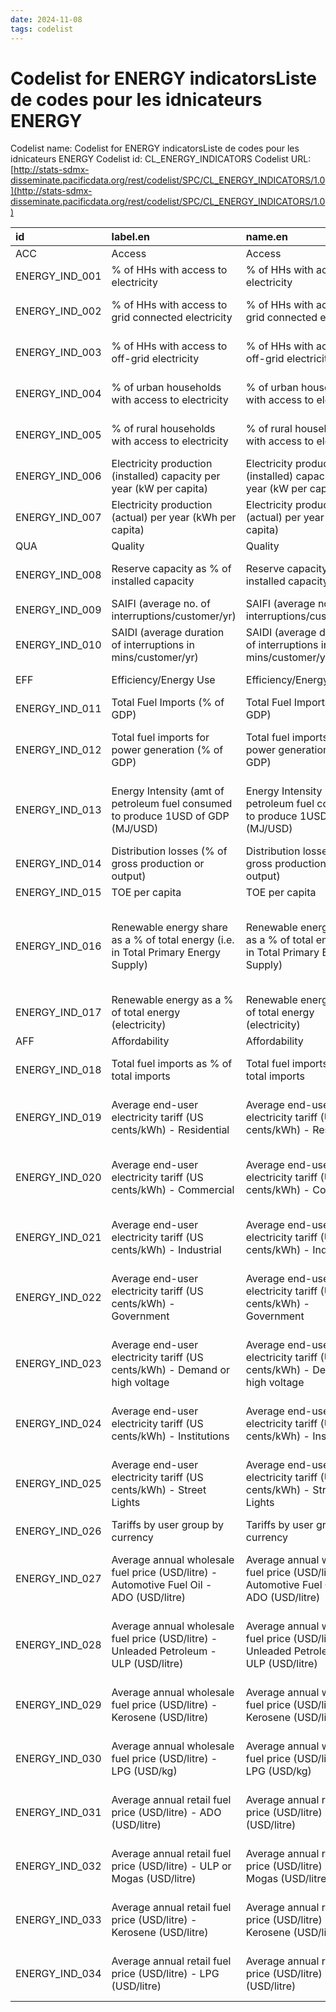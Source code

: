 ```yaml
---
date: 2024-11-08
tags: codelist
---
```


# Codelist for ENERGY indicatorsListe de codes pour les idnicateurs ENERGY

Codelist name: Codelist for ENERGY indicatorsListe de codes pour les idnicateurs ENERGY
Codelist id: CL_ENERGY_INDICATORS
Codelist URL: [http://stats-sdmx-disseminate.pacificdata.org/rest/codelist/SPC/CL_ENERGY_INDICATORS/1.0](http://stats-sdmx-disseminate.pacificdata.org/rest/codelist/SPC/CL_ENERGY_INDICATORS/1.0)

|id             |label.en                                                                                |name.en                                                                                 |description.en |label.fr                                                                                                                   |name.fr                                                                                                                    |description.fr |
|:--------------|:---------------------------------------------------------------------------------------|:---------------------------------------------------------------------------------------|:--------------|:--------------------------------------------------------------------------------------------------------------------------|:--------------------------------------------------------------------------------------------------------------------------|:--------------|
|ACC            |Access                                                                                  |Access                                                                                  |NA             |Accès                                                                                                                      |Accès                                                                                                                      |NA             |
|ENERGY_IND_001 |% of HHs with access to electricity                                                     |% of HHs with access to electricity                                                     |NA             |% de ménages ayant accès à l'électricité                                                                                   |% de ménages ayant accès à l'électricité                                                                                   |NA             |
|ENERGY_IND_002 |% of HHs with access to grid connected electricity                                      |% of HHs with access to grid connected electricity                                      |NA             |% de ménages ayant accès à l'électricité raccordée au réseau                                                               |% de ménages ayant accès à l'électricité raccordée au réseau                                                               |NA             |
|ENERGY_IND_003 |% of HHs with access to off-grid electricity                                            |% of HHs with access to off-grid electricity                                            |NA             |% de ménages ayant accès à l'électricité hors réseau                                                                       |% de ménages ayant accès à l'électricité hors réseau                                                                       |NA             |
|ENERGY_IND_004 |% of urban households with access to electricity                                        |% of urban households with access to electricity                                        |NA             |% de ménages urbains ayant accès à l'électricité                                                                           |% de ménages urbains ayant accès à l'électricité                                                                           |NA             |
|ENERGY_IND_005 |% of rural households with access to electricity                                        |% of rural households with access to electricity                                        |NA             |% de ménages ruraux ayant accès à l'électricité                                                                            |% de ménages ruraux ayant accès à l'électricité                                                                            |NA             |
|ENERGY_IND_006 |Electricity production (installed) capacity per year (kW per capita)                    |Electricity production (installed) capacity per year (kW per capita)                    |NA             |Capacité de production d'électricité (installée) par an (kW par habitant)                                                  |Capacité de production d'électricité (installée) par an (kW par habitant)                                                  |NA             |
|ENERGY_IND_007 |Electricity production (actual) per year (kWh per capita)                               |Electricity production (actual) per year (kWh per capita)                               |NA             |Production d'électricité (réelle) par an (kWh par habitant)                                                                |Production d'électricité (réelle) par an (kWh par habitant)                                                                |NA             |
|QUA            |Quality                                                                                 |Quality                                                                                 |NA             |Qualité                                                                                                                    |Qualité                                                                                                                    |NA             |
|ENERGY_IND_008 |Reserve capacity as % of installed capacity                                             |Reserve capacity as % of installed capacity                                             |NA             |Capacité de réserve en % de la capacité installée                                                                          |Capacité de réserve en % de la capacité installée                                                                          |NA             |
|ENERGY_IND_009 |SAIFI (average no. of interruptions/customer/yr)                                        |SAIFI (average no. of interruptions/customer/yr)                                        |NA             |SAIFI (nombre moyen d'interruptions/client/an)                                                                             |SAIFI (nombre moyen d'interruptions/client/an)                                                                             |NA             |
|ENERGY_IND_010 |SAIDI (average duration of interruptions in mins/customer/yr)                           |SAIDI (average duration of interruptions in mins/customer/yr)                           |NA             |SAIDI (durée moyenne des interruptions en min/client/an)                                                                   |SAIDI (durée moyenne des interruptions en min/client/an)                                                                   |NA             |
|EFF            |Efficiency/Energy Use                                                                   |Efficiency/Energy Use                                                                   |NA             |Efficacité/Utilisation de l'énergie                                                                                        |Efficacité/Utilisation de l'énergie                                                                                        |NA             |
|ENERGY_IND_011 |Total Fuel Imports (% of GDP)                                                           |Total Fuel Imports (% of GDP)                                                           |NA             |Importations totales de carburant (% du PIB)                                                                               |Importations totales de carburant (% du PIB)                                                                               |NA             |
|ENERGY_IND_012 |Total fuel imports for power generation (% of GDP)                                      |Total fuel imports for power generation (% of GDP)                                      |NA             |Importations totales de combustibles pour la production d'électricité (% du PIB)                                           |Importations totales de combustibles pour la production d'électricité (% du PIB)                                           |NA             |
|ENERGY_IND_013 |Energy Intensity (amt of petroleum fuel consumed to produce 1USD of GDP (MJ/USD)        |Energy Intensity (amt of petroleum fuel consumed to produce 1USD of GDP (MJ/USD)        |NA             |Intensité énergétique (tonnes de carburant pétrolier consommées pour produire 1 USD de PIB (MJ/USD)                        |Intensité énergétique (tonnes de carburant pétrolier consommées pour produire 1 USD de PIB (MJ/USD)                        |NA             |
|ENERGY_IND_014 |Distribution losses (% of gross production or output)                                   |Distribution losses (% of gross production or output)                                   |NA             |Pertes de distribution (% de la production brute ou de la production)                                                      |Pertes de distribution (% de la production brute ou de la production)                                                      |NA             |
|ENERGY_IND_015 |TOE per capita                                                                          |TOE per capita                                                                          |NA             |TEP par habitant                                                                                                           |TEP par habitant                                                                                                           |NA             |
|ENERGY_IND_016 |Renewable energy share as a % of total energy (i.e. in Total Primary Energy Supply)     |Renewable energy share as a % of total energy (i.e. in Total Primary Energy Supply)     |NA             |Part des énergies renouvelables en % de l'énergie totale (c'est-à-dire dans l'approvisionnement total en énergie primaire) |Part des énergies renouvelables en % de l'énergie totale (c'est-à-dire dans l'approvisionnement total en énergie primaire) |NA             |
|ENERGY_IND_017 |Renewable energy as a % of total energy (electricity)                                   |Renewable energy as a % of total energy (electricity)                                   |NA             |Énergie renouvelable en % de l'énergie totale (électricité)                                                                |Énergie renouvelable en % de l'énergie totale (électricité)                                                                |NA             |
|AFF            |Affordability                                                                           |Affordability                                                                           |NA             |Abordabilité                                                                                                               |Abordabilité                                                                                                               |NA             |
|ENERGY_IND_018 |Total fuel imports as % of total imports                                                |Total fuel imports as % of total imports                                                |NA             |Importations totales de carburant en % des importations totales                                                            |Importations totales de carburant en % des importations totales                                                            |NA             |
|ENERGY_IND_019 |Average end-user electricity tariff (US cents/kWh) - Residential                        |Average end-user electricity tariff (US cents/kWh) - Residential                        |NA             |Tarif moyen de l'électricité pour l'utilisateur final (cents US/kWh) - Résidentiel                                         |Tarif moyen de l'électricité pour l'utilisateur final (cents US/kWh) - Résidentiel                                         |NA             |
|ENERGY_IND_020 |Average end-user electricity tariff (US cents/kWh) - Commercial                         |Average end-user electricity tariff (US cents/kWh) - Commercial                         |NA             |Tarif moyen de l'électricité pour l'utilisateur final (cents américains/kWh) - Commercial                                  |Tarif moyen de l'électricité pour l'utilisateur final (cents américains/kWh) - Commercial                                  |NA             |
|ENERGY_IND_021 |Average end-user electricity tariff (US cents/kWh) - Industrial                         |Average end-user electricity tariff (US cents/kWh) - Industrial                         |NA             |Tarif moyen de l'électricité pour l'utilisateur final (cents US/kWh) - Industriel                                          |Tarif moyen de l'électricité pour l'utilisateur final (cents US/kWh) - Industriel                                          |NA             |
|ENERGY_IND_022 |Average end-user electricity tariff (US cents/kWh) - Government                         |Average end-user electricity tariff (US cents/kWh) - Government                         |NA             |Tarif moyen de l'électricité pour l'utilisateur final (cents américains/kWh) - Gouvernement                                |Tarif moyen de l'électricité pour l'utilisateur final (cents américains/kWh) - Gouvernement                                |NA             |
|ENERGY_IND_023 |Average end-user electricity tariff (US cents/kWh) - Demand or high voltage             |Average end-user electricity tariff (US cents/kWh) - Demand or high voltage             |NA             |Tarif moyen de l'électricité pour l'utilisateur final (cents US/kWh) - Demande ou haute tension                            |Tarif moyen de l'électricité pour l'utilisateur final (cents US/kWh) - Demande ou haute tension                            |NA             |
|ENERGY_IND_024 |Average end-user electricity tariff (US cents/kWh) - Institutions                       |Average end-user electricity tariff (US cents/kWh) - Institutions                       |NA             |Tarif moyen de l'électricité à l'utilisateur final (cents US/kWh) - Institutions                                           |Tarif moyen de l'électricité à l'utilisateur final (cents US/kWh) - Institutions                                           |NA             |
|ENERGY_IND_025 |Average end-user electricity tariff (US cents/kWh) - Street Lights                      |Average end-user electricity tariff (US cents/kWh) - Street Lights                      |NA             |Tarif moyen de l'électricité pour l'utilisateur final (cents américains/kWh) - Lampadaires                                 |Tarif moyen de l'électricité pour l'utilisateur final (cents américains/kWh) - Lampadaires                                 |NA             |
|ENERGY_IND_026 |Tariffs by user group by currency                                                       |Tariffs by user group by currency                                                       |NA             |Tarifs par groupe d'utilisateurs par devise                                                                                |Tarifs par groupe d'utilisateurs par devise                                                                                |NA             |
|ENERGY_IND_027 |Average annual wholesale fuel price (USD/litre) - Automotive Fuel Oil - ADO (USD/litre) |Average annual wholesale fuel price (USD/litre) - Automotive Fuel Oil - ADO (USD/litre) |NA             |Prix de gros annuel moyen du carburant (USD/litre) - Fioul automobile - ADO (USD/litre)                                    |Prix de gros annuel moyen du carburant (USD/litre) - Fioul automobile - ADO (USD/litre)                                    |NA             |
|ENERGY_IND_028 |Average annual wholesale fuel price (USD/litre) - Unleaded Petroleum - ULP (USD/litre)  |Average annual wholesale fuel price (USD/litre) - Unleaded Petroleum - ULP (USD/litre)  |NA             |Prix de gros annuel moyen du carburant (USD/litre) - Pétrole sans plomb - ULP (USD/litre)                                  |Prix de gros annuel moyen du carburant (USD/litre) - Pétrole sans plomb - ULP (USD/litre)                                  |NA             |
|ENERGY_IND_029 |Average annual wholesale fuel price (USD/litre) - Kerosene (USD/litre)                  |Average annual wholesale fuel price (USD/litre) - Kerosene (USD/litre)                  |NA             |Prix de gros annuel moyen du carburant (USD/litre) - Kérosène (USD/litre)                                                  |Prix de gros annuel moyen du carburant (USD/litre) - Kérosène (USD/litre)                                                  |NA             |
|ENERGY_IND_030 |Average annual wholesale fuel price (USD/litre) - LPG (USD/kg)                          |Average annual wholesale fuel price (USD/litre) - LPG (USD/kg)                          |NA             |Prix de gros annuel moyen du carburant (USD/litre) - GPL (USD/kg)                                                          |Prix de gros annuel moyen du carburant (USD/litre) - GPL (USD/kg)                                                          |NA             |
|ENERGY_IND_031 |Average annual retail fuel price (USD/litre) -  ADO (USD/litre)                         |Average annual retail fuel price (USD/litre) -  ADO (USD/litre)                         |NA             |Prix de détail annuel moyen du carburant (USD/litre) - ADO (USD/litre)                                                     |Prix de détail annuel moyen du carburant (USD/litre) - ADO (USD/litre)                                                     |NA             |
|ENERGY_IND_032 |Average annual retail fuel price (USD/litre) -  ULP or Mogas (USD/litre)                |Average annual retail fuel price (USD/litre) -  ULP or Mogas (USD/litre)                |NA             |Prix de détail annuel moyen du carburant (USD/litre) - ULP ou Mogas (USD/litre)                                            |Prix de détail annuel moyen du carburant (USD/litre) - ULP ou Mogas (USD/litre)                                            |NA             |
|ENERGY_IND_033 |Average annual retail fuel price (USD/litre) -  Kerosene (USD/litre)                    |Average annual retail fuel price (USD/litre) -  Kerosene (USD/litre)                    |NA             |Prix de détail annuel moyen du carburant (USD/litre) - Kérosène (USD/litre)                                                |Prix de détail annuel moyen du carburant (USD/litre) - Kérosène (USD/litre)                                                |NA             |
|ENERGY_IND_034 |Average annual retail fuel price (USD/litre) -  LPG (USD/litre)                         |Average annual retail fuel price (USD/litre) -  LPG (USD/litre)                         |NA             |Prix de détail annuel moyen du carburant (USD/litre) - GPL (USD/litre)                                                     |Prix de détail annuel moyen du carburant (USD/litre) - GPL (USD/litre)                                                     |NA             |
